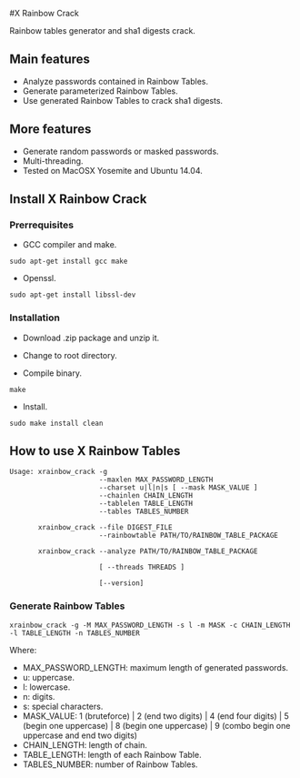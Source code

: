 #X Rainbow Crack

Rainbow tables generator and sha1 digests crack.

## Main features
* Analyze passwords contained in Rainbow Tables.
* Generate parameterized Rainbow Tables.
* Use generated Rainbow Tables to crack sha1 digests.

## More features
* Generate random passwords or masked passwords.
* Multi-threading. 
* Tested on MacOSX Yosemite and Ubuntu 14.04.

## Install X Rainbow Crack
### Prerrequisites

* GCC compiler and make.  
```
sudo apt-get install gcc make
```

* Openssl.  
```
sudo apt-get install libssl-dev
```

### Installation

* Download .zip package and unzip it.

* Change to root directory.  

* Compile binary.  
```
make
```
* Install.  
```
sudo make install clean
```


## How to use X Rainbow Tables
```
Usage: xrainbow_crack -g
                      --maxlen MAX_PASSWORD_LENGTH
                      --charset u|l|n|s [ --mask MASK_VALUE ]
                      --chainlen CHAIN_LENGTH
                      --tablelen TABLE_LENGTH
                      --tables TABLES_NUMBER

       xrainbow_crack --file DIGEST_FILE
                      --rainbowtable PATH/TO/RAINBOW_TABLE_PACKAGE

       xrainbow_crack --analyze PATH/TO/RAINBOW_TABLE_PACKAGE

                      [ --threads THREADS ]

                      [--version]
```
### Generate Rainbow Tables
```
xrainbow_crack -g -M MAX_PASSWORD_LENGTH -s l -m MASK -c CHAIN_LENGTH -l TABLE_LENGTH -n TABLES_NUMBER
```
Where:
- MAX_PASSWORD_LENGTH: maximum length of generated passwords.
- u: uppercase.
- l: lowercase.
- n: digits.
- s: special characters.
- MASK_VALUE: 1 (bruteforce) | 2 (end two digits) | 4 (end four digits) | 5 (begin one uppercase) | 8 (begin one uppercase) | 9 (combo begin one uppercase and end two digits)
- CHAIN_LENGTH: length of chain.
- TABLE_LENGTH: length of each Rainbow Table.
- TABLES_NUMBER: number of Rainbow Tables.
